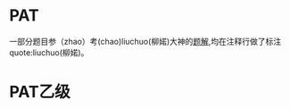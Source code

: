 PAT
====

一部分题目参（zhao）考(chao)liuchuo(柳婼)大神的[题解](https://www.liuchuo.net/pat%E4%B9%99%E7%BA%A7%E9%A2%98%E5%BA%93%E7%9B%AE%E5%BD%95),均在注释行做了标注quote:liuchuo(柳婼)。
# PAT乙级
